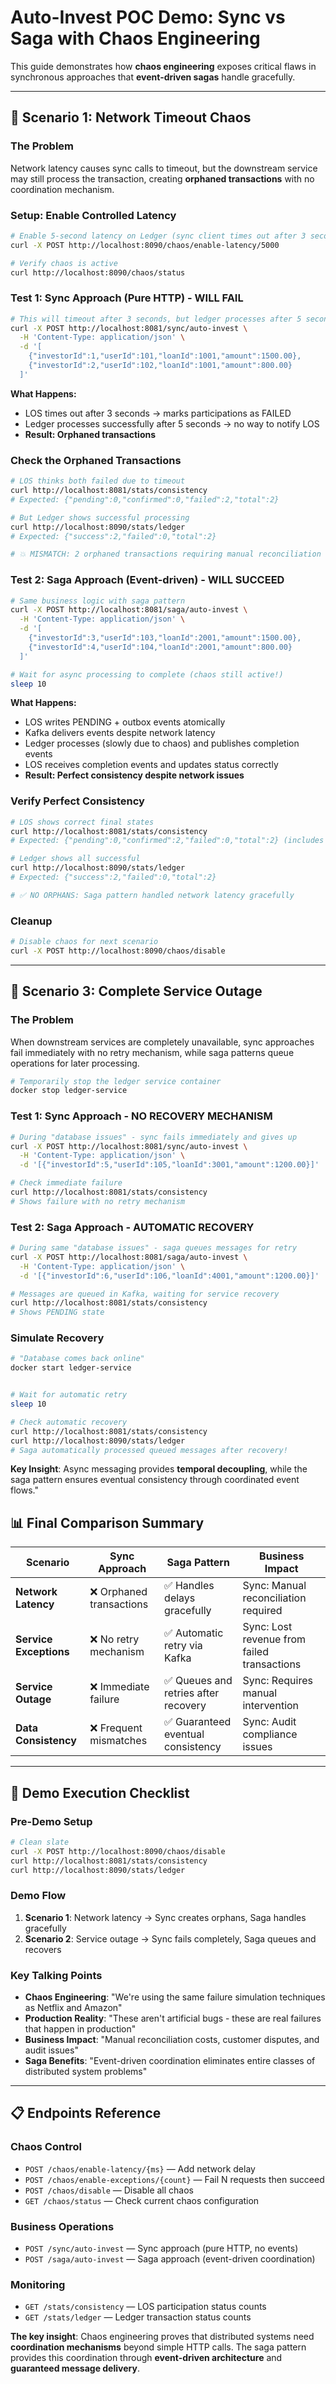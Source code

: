 # Auto-Invest POC Demo: Sync vs Saga with Chaos Engineering

This guide demonstrates how **chaos engineering** exposes critical flaws in synchronous approaches that **event-driven sagas** handle gracefully.

---

## 🚨 **Scenario 1: Network Timeout Chaos** 

### The Problem
Network latency causes sync calls to timeout, but the downstream service may still process the transaction, creating **orphaned transactions** with no coordination mechanism.

### Setup: Enable Controlled Latency
```bash
# Enable 5-second latency on Ledger (sync client times out after 3 seconds)
curl -X POST http://localhost:8090/chaos/enable-latency/5000

# Verify chaos is active
curl http://localhost:8090/chaos/status
```

### Test 1: Sync Approach (Pure HTTP) - **WILL FAIL**
```bash
# This will timeout after 3 seconds, but ledger processes after 5 seconds
curl -X POST http://localhost:8081/sync/auto-invest \
  -H 'Content-Type: application/json' \
  -d '[
    {"investorId":1,"userId":101,"loanId":1001,"amount":1500.00},
    {"investorId":2,"userId":102,"loanId":1001,"amount":800.00}
  ]'
```

**What Happens:**
- LOS times out after 3 seconds → marks participations as FAILED
- Ledger processes successfully after 5 seconds → no way to notify LOS
- **Result: Orphaned transactions**

### Check the Orphaned Transactions
```bash
# LOS thinks both failed due to timeout
curl http://localhost:8081/stats/consistency
# Expected: {"pending":0,"confirmed":0,"failed":2,"total":2}

# But Ledger shows successful processing  
curl http://localhost:8090/stats/ledger
# Expected: {"success":2,"failed":0,"total":2}

# 💥 MISMATCH: 2 orphaned transactions requiring manual reconciliation
```

### Test 2: Saga Approach (Event-driven) - **WILL SUCCEED**
```bash
# Same business logic with saga pattern
curl -X POST http://localhost:8081/saga/auto-invest \
  -H 'Content-Type: application/json' \
  -d '[
    {"investorId":3,"userId":103,"loanId":2001,"amount":1500.00},
    {"investorId":4,"userId":104,"loanId":2001,"amount":800.00}
  ]'

# Wait for async processing to complete (chaos still active!)
sleep 10
```

**What Happens:**
- LOS writes PENDING + outbox events atomically
- Kafka delivers events despite network latency
- Ledger processes (slowly due to chaos) and publishes completion events
- LOS receives completion events and updates status correctly
- **Result: Perfect consistency despite network issues**

### Verify Perfect Consistency
```bash
# LOS shows correct final states
curl http://localhost:8081/stats/consistency
# Expected: {"pending":0,"confirmed":2,"failed":0,"total":2} (includes previous sync failures)

# Ledger shows all successful
curl http://localhost:8090/stats/ledger  
# Expected: {"success":2,"failed":0,"total":2}

# ✅ NO ORPHANS: Saga pattern handled network latency gracefully
```

### Cleanup
```bash
# Disable chaos for next scenario
curl -X POST http://localhost:8090/chaos/disable
```

---

## 🚨 **Scenario 3: Complete Service Outage**


### The Problem
When downstream services are completely unavailable, sync approaches fail immediately with no retry mechanism, while saga patterns queue operations for later processing.

```bash
# Temporarily stop the ledger service container
docker stop ledger-service

```

### Test 1: Sync Approach - **NO RECOVERY MECHANISM**
```bash
# During "database issues" - sync fails immediately and gives up
curl -X POST http://localhost:8081/sync/auto-invest \
  -H 'Content-Type: application/json' \
  -d '[{"investorId":5,"userId":105,"loanId":3001,"amount":1200.00}]'

# Check immediate failure
curl http://localhost:8081/stats/consistency
# Shows failure with no retry mechanism
```

### Test 2: Saga Approach - **AUTOMATIC RECOVERY**
```bash
# During same "database issues" - saga queues messages for retry
curl -X POST http://localhost:8081/saga/auto-invest \
  -H 'Content-Type: application/json' \
  -d '[{"investorId":6,"userId":106,"loanId":4001,"amount":1200.00}]'

# Messages are queued in Kafka, waiting for service recovery
curl http://localhost:8081/stats/consistency
# Shows PENDING state
```

### Simulate Recovery
```bash
# "Database comes back online"
docker start ledger-service


# Wait for automatic retry
sleep 10

# Check automatic recovery
curl http://localhost:8081/stats/consistency
curl http://localhost:8090/stats/ledger
# Saga automatically processed queued messages after recovery!
```

**Key Insight**: Async messaging provides **temporal decoupling**, while the saga pattern ensures eventual consistency through coordinated event flows."



## 📊 **Final Comparison Summary**

| Scenario | Sync Approach | Saga Pattern | Business Impact |
|----------|---------------|--------------|-----------------|
| **Network Latency** | ❌ Orphaned transactions | ✅ Handles delays gracefully | Sync: Manual reconciliation required |
| **Service Exceptions** | ❌ No retry mechanism | ✅ Automatic retry via Kafka | Sync: Lost revenue from failed transactions |
| **Service Outage** | ❌ Immediate failure | ✅ Queues and retries after recovery | Sync: Requires manual intervention |
| **Data Consistency** | ❌ Frequent mismatches | ✅ Guaranteed eventual consistency | Sync: Audit compliance issues |

---

## 🎯 **Demo Execution Checklist**

### Pre-Demo Setup
```bash
# Clean slate
curl -X POST http://localhost:8090/chaos/disable
curl http://localhost:8081/stats/consistency
curl http://localhost:8090/stats/ledger
```

### Demo Flow
1. **Scenario 1**: Network latency → Sync creates orphans, Saga handles gracefully
2. **Scenario 2**: Service outage → Sync fails completely, Saga queues and recovers

### Key Talking Points
- **Chaos Engineering**: "We're using the same failure simulation techniques as Netflix and Amazon"
- **Production Reality**: "These aren't artificial bugs - these are real failures that happen in production"
- **Business Impact**: "Manual reconciliation costs, customer disputes, and audit issues"
- **Saga Benefits**: "Event-driven coordination eliminates entire classes of distributed system problems"

---

## 📋 **Endpoints Reference**

### Chaos Control
- `POST /chaos/enable-latency/{ms}` — Add network delay
- `POST /chaos/enable-exceptions/{count}` — Fail N requests then succeed
- `POST /chaos/disable` — Disable all chaos
- `GET /chaos/status` — Check current chaos configuration

### Business Operations
- `POST /sync/auto-invest` — Sync approach (pure HTTP, no events)
- `POST /saga/auto-invest` — Saga approach (event-driven coordination)

### Monitoring
- `GET /stats/consistency` — LOS participation status counts
- `GET /stats/ledger` — Ledger transaction status counts

**The key insight**: Chaos engineering proves that distributed systems need **coordination mechanisms** beyond simple HTTP calls. The saga pattern provides this coordination through **event-driven architecture** and **guaranteed message delivery**.